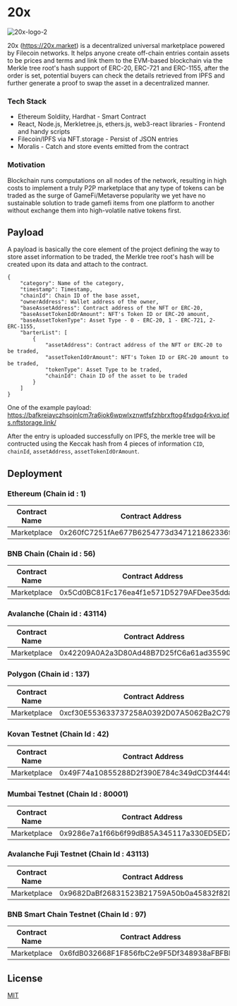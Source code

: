 # 20x

![20x-logo-2](https://user-images.githubusercontent.com/18402217/179379473-8f4272c8-2dfb-4730-bed6-d1e2c3638949.png)

20x (https://20x.market) is a decentralized universal marketplace powered by Filecoin networks. It helps anyone create off-chain entries contain assets to be prices and terms and link them to the EVM-based blockchain via the Merkle tree root's hash support of ERC-20, ERC-721 and ERC-1155, after the order is set, potential buyers can check the details retrieved from IPFS and further generate a proof to swap the asset in a decentralized manner. 

### Tech Stack

- Ethereum Soldiity, Hardhat - Smart Contract
- React, Node.js, Merkletree.js, ethers.js, web3-react libraries - Frontend and handy scripts
- Filecoin/IPFS via NFT.storage - Persist of JSON entries
- Moralis  - Catch and store events emitted from the contract 

### Motivation

Blockchain runs computations on all nodes of the network, resulting in high costs to implement a truly P2P marketplace that any type of tokens can be traded as the surge of GameFi/Metaverse popularity we yet have no sustainable solution to trade gamefi items from one platform to another without exchange them into high-volatile native tokens first.

## Payload

A payload is basically the core element of the project defining the way to store asset information to be traded, the Merkle tree root's hash will be created upon its data and attach to the contract. 

```
{
    "category": Name of the category,
    "timestamp": Timestamp,
    "chainId": Chain ID of the base asset,
    "ownerAddress": Wallet address of the owner,
    "baseAssetAddress": Contract address of the NFT or ERC-20,
    "baseAssetTokenIdOrAmount": NFT's Token ID or ERC-20 amount,
    "baseAssetTokenType": Asset Type - 0 - ERC-20, 1 - ERC-721, 2- ERC-1155,
    "barterList": [
        {
            "assetAddress": Contract address of the NFT or ERC-20 to be traded,
            "assetTokenIdOrAmount": NFT's Token ID or ERC-20 amount to be traded,
            "tokenType": Asset Type to be traded,
            "chainId": Chain ID of the asset to be traded
        }
    ]
}
```

One of the example payload:
https://bafkreiayczhsojnlcm7ra6iok6wpwlxznwtfsfzhbrxftog4fxdgq4rkvq.ipfs.nftstorage.link/

After the entry is uploaded successfully on IPFS, the merkle tree will be contructed using the Keccak hash from 4 pieces of information `CID`, `chainId`, `assetAddress`, `assetTokenIdOrAmount`.

## Deployment

### Ethereum (Chain id : 1)

Contract Name | Contract Address 
--- | --- 
Marketplace | 0x260fC7251fAe677B6254773d347121862336fb9f

### BNB Chain (Chain id : 56) 

Contract Name | Contract Address 
--- | --- 
Marketplace | 0x5Cd0BC81Fc176ea4f1e571D5279AFDee35dda618

### Avalanche (Chain id : 43114) 

Contract Name | Contract Address 
--- | --- 
Marketplace | 0x42209A0A2a3D80Ad48B7D25fC6a61ad355901484

### Polygon (Chain id : 137) 

Contract Name | Contract Address 
--- | --- 
Marketplace | 0xcf30E553633737258A0392D07A5062Ba2C79Ca9F

### Kovan Testnet (Chain Id : 42)

Contract Name | Contract Address 
--- | --- 
Marketplace | 0x49F74a10855288D2f390E784c349dCD3f44499AC

### Mumbai Testnet (Chain Id : 80001)

Contract Name | Contract Address 
--- | --- 
Marketplace | 0x9286e7a1f66b6f99dB85A345117a330ED5ED79F1

### Avalanche Fuji Testnet (Chain Id : 43113)

Contract Name | Contract Address 
--- | --- 
Marketplace | 0x9682DaBf26831523B21759A50b0a45832f82DBa3

### BNB Smart Chain Testnet (Chain Id : 97)

Contract Name | Contract Address 
--- | --- 
Marketplace | 0x6fdB032668F1F856fbC2e9F5Df348938aFBFBE17

## License

[MIT](./LICENSE)
